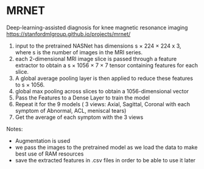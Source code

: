 # MRNET
 Deep-learning-assisted diagnosis for knee magnetic resonance imaging 
https://stanfordmlgroup.github.io/projects/mrnet/
 
1) input to the pretrained NASNet has dimensions s × 224 × 224 x 3, where s is the number of images in the MRI series.
2) each 2-dimensional MRI image slice is passed through a feature extractor to obtain a s × 1056 × 7 × 7 tensor containing features for each slice. 
3) A global average pooling layer is then applied to reduce these features to s × 1056. 
4) global max pooling across slices to obtain a 1056-dimensional vector
5) Pass the Features to a Dense Layer to train the model
6) Repeat it for the 9 models ( 3 views: Axial, Sagittal, Coronal with each symptom of Abnormal, ACL, meniscal tears)
7) Get the average of each symptom with the 3 views 

Notes:
- Augmentation is used
- we pass the images to the pretrained model as we load the data to make best use of RAM resources
- save the extracted features in .csv files in order to be able to use it later


